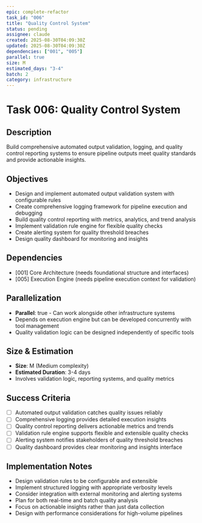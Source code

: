 ```yaml
---
epic: complete-refactor
task_id: "006"
title: "Quality Control System"
status: pending
assignee: claude
created: 2025-08-30T04:09:30Z
updated: 2025-08-30T04:09:30Z
dependencies: ["001", "005"]
parallel: true
size: M
estimated_days: "3-4"
batch: 2
category: infrastructure
---
```


# Task 006: Quality Control System

## Description
Build comprehensive automated output validation, logging, and quality control reporting systems to ensure pipeline outputs meet quality standards and provide actionable insights.

## Objectives
- Design and implement automated output validation system with configurable rules
- Create comprehensive logging framework for pipeline execution and debugging
- Build quality control reporting with metrics, analytics, and trend analysis
- Implement validation rule engine for flexible quality checks
- Create alerting system for quality threshold breaches
- Design quality dashboard for monitoring and insights

## Dependencies
- [001] Core Architecture (needs foundational structure and interfaces)
- [005] Execution Engine (needs pipeline execution context for validation)

## Parallelization
- **Parallel**: true - Can work alongside other infrastructure systems
- Depends on execution engine but can be developed concurrently with tool management
- Quality validation logic can be designed independently of specific tools

## Size & Estimation
- **Size**: M (Medium complexity)
- **Estimated Duration**: 3-4 days
- Involves validation logic, reporting systems, and quality metrics

## Success Criteria
- [ ] Automated output validation catches quality issues reliably
- [ ] Comprehensive logging provides detailed execution insights
- [ ] Quality control reporting delivers actionable metrics and trends
- [ ] Validation rule engine supports flexible and extensible quality checks
- [ ] Alerting system notifies stakeholders of quality threshold breaches
- [ ] Quality dashboard provides clear monitoring and insights interface

## Implementation Notes
- Design validation rules to be configurable and extensible
- Implement structured logging with appropriate verbosity levels
- Consider integration with external monitoring and alerting systems
- Plan for both real-time and batch quality analysis
- Focus on actionable insights rather than just data collection
- Design with performance considerations for high-volume pipelines